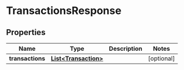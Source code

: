 
# TransactionsResponse

## Properties
Name | Type | Description | Notes
------------ | ------------- | ------------- | -------------
**transactions** | [**List&lt;Transaction&gt;**](Transaction.md) |  |  [optional]



